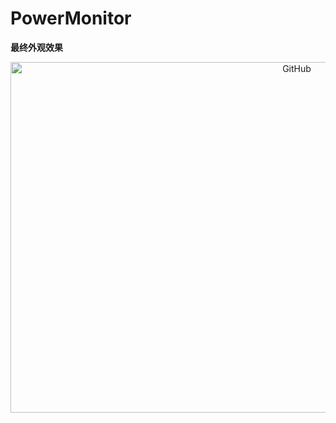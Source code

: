
# PowerMonitor

**最终外观效果**
<div align=center><img align="center" src="https://github.com/zhbi98/power-monitor/blob/main/image/power_monitor.png" alt="GitHub" title="GitHub,Social Coding" width="900" height="561"/></div>
